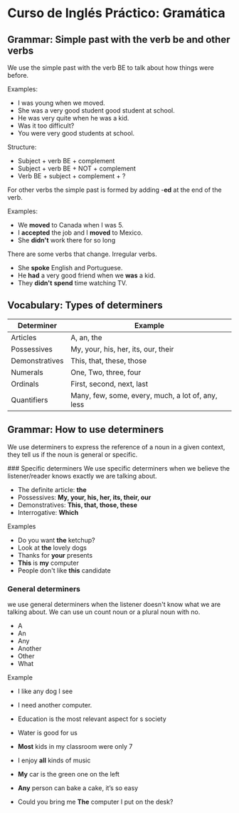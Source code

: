 # Curso de Inglés Práctico: Gramática

## Grammar: Simple past with the verb be and other verbs
We use the simple past with the verb BE to talk about how things were before.

Examples:
* I was young when we moved.
* She was a very good student good student at school.
* He was very quite when he was a kid.
* Was it too difficult?
* You were very good students at school.

Structure:
* Subject + verb BE + complement
* Subject + verb BE + NOT + complement
* Verb BE + subject + complement + ?

For other verbs the simple past is formed by adding -**ed** at the end of the verb.

Examples:
* We **moved** to Canada when I was 5.
* I **accepted** the job and I **moved** to Mexico.
* She **didn't** work there for so long

There are some verbs that change. Irregular verbs.
* She **spoke** English and Portuguese.
* He **had** a very good friend when we **was** a kid.
* They **didn't** **spend** time watching TV.

## Vocabulary: Types of determiners

|  Determiner | Example |
|-----------	|--------	|
| Articles | A, an, the |
| Possessives | My, your, his, her, its, our, their|
| Demonstratives | This, that, these, those |
| Numerals | One, Two, three, four |
| Ordinals | First, second, next, last |
| Quantifiers | Many, few, some, every, much, a lot of, any, less |


## Grammar: How to use determiners
We use determiners to express the reference of a noun in a given context, they tell us if the noun is general or specific.

### Specific determiners
We use specific determiners when we believe the listener/reader knows exactly we are talking about.

* The definite article: **the**
* Possessives: **My, your, his, her, its, their, our**
* Demonstratives: **This, that, those, these**
* Interrogative: **Which**


Examples
* Do you want **the** ketchup?
* Look at **the** lovely dogs
* Thanks for **your** presents
* **This** is **my** computer
* People don't like **this** candidate

### General determiners
we use general determiners when the listener doesn't know what we are talking about.
We can use un count noun or a plural noun with no.
* A
* An
* Any 
* Another 
* Other
* What

Example
* I like any dog I see
* I need another computer.
* Education is the most relevant aspect for s society
* Water is good for us


* **Most** kids in my classroom were only 7
* I enjoy **all** kinds of music
* **My** car is the green one on the left
* **Any** person can bake a cake, it’s so easy
* Could you bring me **The** computer I put on the desk?



